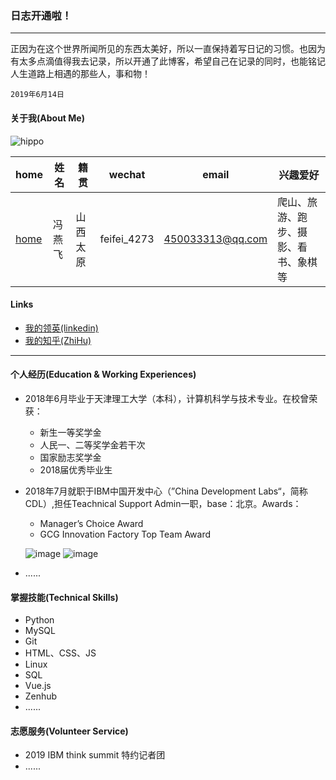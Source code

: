 ### 日志开通啦！
---
正因为在这个世界所闻所见的东西太美好，所以一直保持着写日记的习惯。也因为有太多点滴值得我去记录，所以开通了此博客，希望自己在记录的同时，也能铭记人生道路上相遇的那些人，事和物！
```
2019年6月14日
```
#### 关于我(About Me)

![hippo](http://ww4.sinaimg.cn/large/006tNc79ly1g48rg8dthfj30u01454qp.jpg)

| home | 姓名 | 籍贯 | wechat | email | 兴趣爱好 | 
| ------------- | ------------ |------------ |------------ |------------ |------------ |
| <a href="https://hippo00.github.io/vueblog/" target="_blank">home</a>  | 冯燕飞 | 山西太原 |feifei_4273| <a href=mailto:450033313@qq.com>450033313@qq.com</a> | 爬山、旅游、跑步、摄影、看书、象棋等 |

#### Links

* [我的领英(linkedin)](https://www.linkedin.com/in/feng-yan-fei-829486169?trk=profile_share_wechat&from=singlemessage&isappinstalled=0)
* [我的知乎(ZhiHu)](http://www.zhihu.com/people/feng-yan-fei-24)
_________

#### 个人经历(Education & Working Experiences)

+ 2018年6月毕业于天津理工大学（本科），计算机科学与技术专业。在校曾荣获：
   * 新生一等奖学金
   * 人民一、二等奖学金若干次
   * 国家励志奖学金
   * 2018届优秀毕业生
+ 2018年7月就职于IBM中国开发中心（”China Development Labs“，简称CDL）,担任Teachnical Support Admin一职，base：北京。Awards：
  * Manager’s Choice Award
  * GCG Innovation Factory Top Team Award
  
  ![image](http://ww2.sinaimg.cn/large/006tNc79ly1g5os047lwuj30oe132dnh.jpg)
  ![image](http://ww1.sinaimg.cn/large/006y8mN6ly1g687jce9lhj31400u0npd.jpg)
  
+ ......

#### 掌握技能(Technical Skills)

+ Python
+ MySQL
+ Git
+ HTML、CSS、JS
+ Linux
+ SQL
+ Vue.js
+ Zenhub
+ ......

#### 志愿服务(Volunteer Service)

* 2019 IBM think summit 特约记者团
* ......

